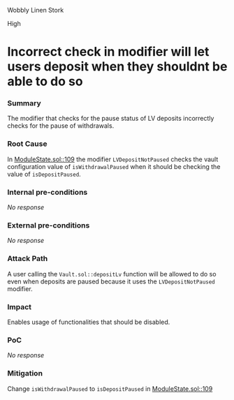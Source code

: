Wobbly Linen Stork

High

# Incorrect check in modifier will let users deposit when they shouldnt be able to do so

### Summary

The modifier that checks for the pause status of LV deposits incorrectly checks for the pause of withdrawals.

### Root Cause

In [ModuleState.sol::109](https://github.com/sherlock-audit/2024-08-cork-protocol/blob/db23bf67e45781b00ee6de5f6f23e621af16bd7e/Depeg-swap/contracts/core/ModuleState.sol#L109) the modifier ```LVDepositNotPaused``` checks the vault configuration value of ```isWithdrawalPaused``` when it should be checking the value of ```isDepositPaused```.

### Internal pre-conditions

_No response_

### External pre-conditions

_No response_

### Attack Path

A user calling the ```Vault.sol::depositLv``` function will be allowed to do so even when deposits are paused because it uses the ```LVDepositNotPaused``` modifier.

### Impact

Enables usage of functionalities that should be disabled.

### PoC

_No response_

### Mitigation

Change ```isWithdrawalPaused``` to ```isDepositPaused``` in [ModuleState.sol::109](https://github.com/sherlock-audit/2024-08-cork-protocol/blob/db23bf67e45781b00ee6de5f6f23e621af16bd7e/Depeg-swap/contracts/core/ModuleState.sol#L109)